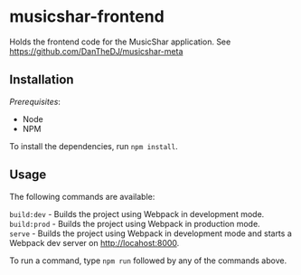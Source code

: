 
# musicshar-frontend

Holds the frontend code for the MusicShar application. See https://github.com/DanTheDJ/musicshar-meta

## Installation

*Prerequisites*:  

 - Node  
 - NPM  

To install the dependencies, run `npm install`.  

## Usage

The following commands are available:  

`build:dev` - Builds the project using Webpack in development mode.  
`build:prod` - Builds the project using Webpack in production mode.  
`serve` - Builds the project using Webpack in development mode and starts a Webpack dev server on [http://locahost:8000](http://locahost:8000).

To run a command, type `npm run` followed by any of the commands above.  
